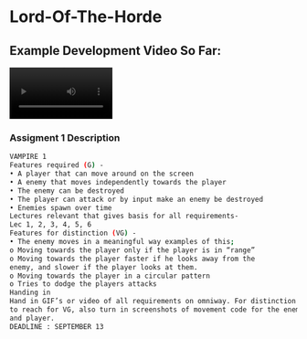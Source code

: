 # Lord-Of-The-Horde
## Example Development Video So Far:  
<video src="https://github.com/user-attachments/assets/1362650d-4468-4e34-9784-19760b629662" width=180/></video>

### Assigment 1 Description
``` bash
VAMPIRE 1
Features required (G) -
• A player that can move around on the screen
• A enemy that moves independently towards the player
• The enemy can be destroyed
• The player can attack or by input make an enemy be destroyed
• Enemies spawn over time
Lectures relevant that gives basis for all requirements-
Lec 1, 2, 3, 4, 5, 6
Features for distinction (VG) -
• The enemy moves in a meaningful way examples of this;
o Moving towards the player only if the player is in “range”
o Moving towards the player faster if he looks away from the
enemy, and slower if the player looks at them.
o Moving towards the player in a circular pattern
o Tries to dodge the players attacks
Handing in
Hand in GIF’s or video of all requirements on omniway. For distinction and
to reach for VG, also turn in screenshots of movement code for the enemy
and player.
DEADLINE : SEPTEMBER 13
```

